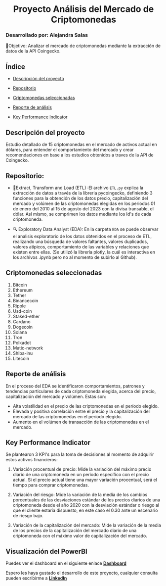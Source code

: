 <h1 align="center"> Proyecto Análisis del Mercado de Criptomonedas </h1>

### Desarrollado por: Alejandra Salas
🎯Objetivo: Analizar el mercado de criptomonedas mediante la extracción de datos de la API Coingecko.

## Índice

* [Descripción del proyecto](#descripción-del-proyecto)

* [Repositorio](#repositorio)

* [Criptomonedas seleccionadas](#criptomonedas-seleccionadas)

* [Reporte de análisis](#reporte-de-análisis)

* [Key Performance Indicator](#key-performance-indicator)
  


</h1>

## Descripción del proyecto

Estudio detallado de 15 criptomonedas en el mercado de activos actual en dólares, para entender el comportamiento del mercado y crear recomendaciones en base a los estudios obtenidos a traves de la API de Coingecko.

## Repositorio:

* :hammer:Extract, Transform and Load (ETL) :El archivo `ETL.py` explica la extracción de datos a través de la libreria pycoingecko, definiendo 3 funciones para la obtención de los datos precio, capitalización del mercado y volúmen de las criptomonedas elegidas en los periodos 01 de enero del 2010 al 15 de agosto del 2023 con la divisa transable, el dólar. Así mismo, se comprimen los datos mediante los Id's de cada criptomoneda.

* :mag: Exploratory Data Analyst (EDA): En la carpeta `EDA` se puede observar el analisis exploratorio de los datos obtenidos en el proceso de ETL, realizando una búsqueda de valores faltantes, valores duplicados, valores atípicos, comportamiento de las variables y relaciones que existen entre ellas. (Se utilizó la librería plotly, la cuál es interactiva en los archivos .ipynb pero no al momento de subirlo al Github).

## Criptomonedas seleccionadas
1. Bitcoin
2. Ethereum
3. Tether
4. Binancecoin
5. Ripple
6. Usd-coin
7. Staked-ether
8. Cardano
9. Dogecoin
10. Solana
11. Tron
12. Polkadot
13. Matic-network
14. Shiba-inu
15. Litecoin

## Reporte de análisis

En el proceso del EDA se identificaron comportamientos, patrones y tendencias particulares de cada criptomoneda elegida, acerca del precio, capitalización del mercado y volúmen. Estas son:

* Alta volatilidad en el precio de las criptomonedas en el período elegido.
* Elevada y positiva correlación entre el precio y la capitalización del mercado de las criptomonedas en el período elegido. 
* Aumento en el volúmen de transacción de las criptomonedas en el mercado.

## Key Performance Indicator
Se plantearon 3 KPI's para la toma de decisiones al momento de adquirir estos activos financieros:

1. Variación procentual de precio: Mide la variación del máximo precio diario de una criptomoneda en un período específico con el precio actual. Si el precio actual tiene una mayor variación procentual, será el tiempo para comprar criptomonedas.

2.  Variación del riesgo: Mide la variación de la media de los cambios porcentuales de las desviaciones estándar de los precios diarios de una criptomoneda desde el año 2020 con la desviación estándar o riesgo al que el cliente estaría dispuesto, en este caso el 0.30 ante un escenario de riesgo bajo.

3. Variación de la capitalización del mercado: Mide la variación de la media de los precios de la capitalización del mercado diario de una criptomoneda con el máximo valor de capitalización del mercado.

## Visualización del PowerBI
Puedes ver el dashboard en el siguiente enlace **[Dashboard](Visualizacion%20_l%20Proyecto.pbix)**

Espero les haya gustado el desarrollo de este proyecto, cualquier consulta pueden escribirme a **[LinkedIn](https://www.linkedin.com/in/alejandra-lizeth-salas-talavera/)**
